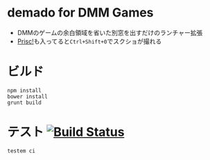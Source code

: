 # demado for DMM Games

- DMMのゲームの余白領域を省いた別窓を出すだけのランチャー拡張
- [Prisc!](https://chrome.google.com/webstore/detail/prisc/gghkamaeinhfnhpempdbopannocnlbkg?hl=ja)も入ってると`Ctrl+Shift+0`でスクショが撮れる

# ビルド
```
npm install
bower install
grunt build
```
# テスト [![Build Status](https://travis-ci.org/otiai10/demado.svg?branch=master)](https://travis-ci.org/otiai10/demado)
```
testem ci
```
